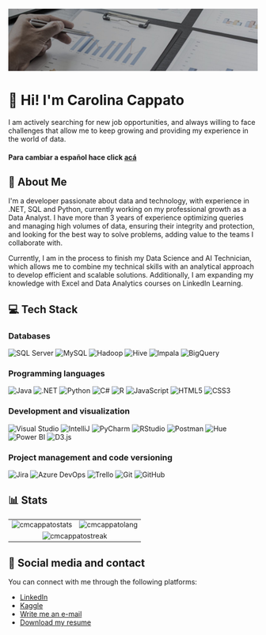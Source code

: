 ![Banner](https://github.com/cmcappato/cmcappato/blob/main/Banner.jpg?raw=true)

# 👋 Hi! I'm Carolina Cappato

I am actively searching for new job opportunities, and always willing to face challenges that allow me to keep growing and providing my experience in the world of data.

#### Para cambiar a español hace click [acá](README.md)

## 🚀 About Me

I'm a developer passionate about data and technology, with experience in .NET, SQL and Python, currently working on my professional growth as a Data Analyst. I have more than 3 years of experience optimizing queries and managing high volumes of data, ensuring their integrity and protection, and looking for the best way to solve problems, adding value to the teams I collaborate with.

Currently, I am in the process to finish my Data Science and AI Technician, which allows me to combine my technical skills with an analytical approach to develop efficient and scalable solutions. Additionally, I am expanding my knowledge with Excel and Data Analytics courses on LinkedIn Learning.

## 💻 Tech Stack

### Databases
![SQL Server](https://img.shields.io/badge/SQL%20Server-CC2927?style=for-the-badge&logo=microsoft%20sql%20server&logoColor=white)
![MySQL](https://img.shields.io/badge/MySQL-005C84?style=for-the-badge&logo=mysql&logoColor=white)
![Hadoop](https://img.shields.io/badge/Hadoop-66CCFF?style=for-the-badge&logo=apachehadoop&logoColor=black)
![Hive](https://img.shields.io/badge/Hive-FDEE21?style=for-the-badge&logo=apachehive&logoColor=black)
![Impala](https://img.shields.io/badge/Impala-DC143C?style=for-the-badge&logo=apacheimpala&logoColor=white)
![BigQuery](https://img.shields.io/badge/BigQuery-4285F4?style=for-the-badge&logo=googlebigquery&logoColor=white)

### Programming languages
![Java](https://img.shields.io/badge/Java-007396?style=for-the-badge&logo=openjdk&logoColor=white)
![.NET](https://img.shields.io/badge/.NET-512BD4?style=for-the-badge&logo=dotnet&logoColor=white)
![Python](https://img.shields.io/badge/Python-3776AB?style=for-the-badge&logo=python&logoColor=white)
![C#](https://img.shields.io/badge/C%23-239120?style=for-the-badge&logo=csharp&logoColor=white)
![R](https://img.shields.io/badge/R-276DC3?style=for-the-badge&logo=r&logoColor=white)
![JavaScript](https://img.shields.io/badge/JavaScript-F7DF1E?style=for-the-badge&logo=javascript&logoColor=black)
![HTML5](https://img.shields.io/badge/HTML5-E34F26?style=for-the-badge&logo=html5&logoColor=white)
![CSS3](https://img.shields.io/badge/CSS3-1572B6?style=for-the-badge&logo=css3&logoColor=white)

### Development and visualization
![Visual Studio](https://img.shields.io/badge/Visual_Studio-5C2D91?style=for-the-badge&logo=visualstudio&logoColor=white)
![IntelliJ](https://img.shields.io/badge/IntelliJ-000000?style=for-the-badge&logo=intellijidea&logoColor=white)
![PyCharm](https://img.shields.io/badge/PyCharm-21D789?style=for-the-badge&logo=pycharm&logoColor=black)
![RStudio](https://img.shields.io/badge/RStudio-75AADB?style=for-the-badge&logo=rstudio&logoColor=white)
![Postman](https://img.shields.io/badge/Postman-FF6C37?style=for-the-badge&logo=postman&logoColor=white)
![Hue](https://img.shields.io/badge/Hue-217346?style=for-the-badge&logo=apachehue&logoColor=white)
![Power BI](https://img.shields.io/badge/Power_BI-F2C811?style=for-the-badge&logo=powerbi&logoColor=black)
![D3.js](https://img.shields.io/badge/D3.js-F9A03C?style=for-the-badge&logo=d3.js&logoColor=black)

### Project management and code versioning 
![Jira](https://img.shields.io/badge/Jira-0052CC?style=for-the-badge&logo=jira&logoColor=white)
![Azure DevOps](https://img.shields.io/badge/Azure_DevOps-0078D7?style=for-the-badge&logo=azuredevops&logoColor=white)
![Trello](https://img.shields.io/badge/Trello-0052CC?style=for-the-badge&logo=trello&logoColor=white)
![Git](https://img.shields.io/badge/Git-F05032?style=for-the-badge&logo=git&logoColor=white)
![GitHub](https://img.shields.io/badge/GitHub-181717?style=for-the-badge&logo=github&logoColor=white)

## 📊 Stats
<table align="center">
  <tr>
    <td><img height="150px" src="https://github-readme-stats.vercel.app/api?username=cmcappato&theme=tokyonight&show_icons=true&hide_border=true&locale=en&count_private=true" alt="cmcappatostats" /></td>
    <td><img height="150px" src="https://github-readme-stats.vercel.app/api/top-langs/?username=cmcappato&theme=tokyonight&show_icons=true&hide_border=true&locale=en&layout=compact" alt="cmcappatolang" /></td>
  </tr>
  <tr>
    <td align="center" colspan="2"><img height="150px" src="https://github-readme-streak-stats.herokuapp.com/?user=cmcappato&theme=tokyonight&locale=en&hide_border=true" alt="cmcappatostreak" /></td>
  </tr>
</table>

## 💼 Social media and contact

You can connect with me through the following platforms:

- [LinkedIn](https://www.linkedin.com/in/cm-cappato/?locale=en_US)
- [Kaggle](https://www.kaggle.com/cmcappato)
- [Write me an e-mail](mailto:carocappato@gmail.com)
- [Download my resume](https://drive.google.com/file/d/1rVX75ooqOJ3CGtOQzkvsK5UegoOn5dsZ/view?usp=drive_link)